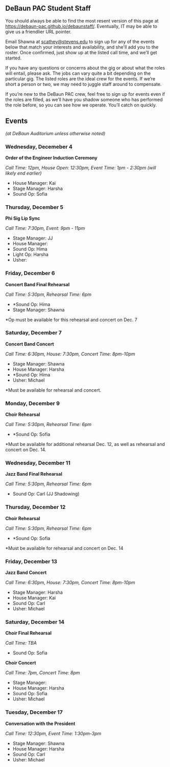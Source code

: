 ## DeBaun PAC Student Staff

You should always be able to find the most resent version of this page at <https://debaun-pac.github.io/debaunstaff/>. Eventually, IT may be able to give us a friendlier URL pointer.

Email Shawna at <scathey@stevens.edu>  to sign up for any of the events below that match your interests and availability, and she'll add you to the roster. Once confirmed, just show up at the listed call time, and we’ll get started.

If you have any questions or concerns about the gig or about what the roles will entail, please ask. The jobs can vary quite a bit depending on the particular gig. The listed roles are the ideal crew for the events. If we’re short a person or two, we may need to juggle staff around to compensate.

If you’re new to the DeBaun PAC crew, feel free to sign up for events even if the roles are filled, as we’ll have you shadow someone who has performed the role before, so you can see how we operate. You’ll catch on quickly.


## Events
*(at DeBaun Auditorium unless otherwise noted)*


### Wednesday, Decemeber 4
**Order of the Engineer Induction Ceremony**

_Call Time: 12pm, House Open: 12:30pm, Event Time: 1pm - 2:30pm (will likely end earlier)_

- House Manager: Kai
- Stage Manager: Harsha
- Sound Op: Sofia

### Thursday, December 5
**Phi Sig Lip Sync**

_Call Time: 7:30pm, Event: 9pm - 11pm_

- Stage Manager: JJ
- House Manager:
- Sound Op: Hima
- Light Op: Harsha
- Usher:

### Friday, December 6
**Concert Band Final Rehearsal**

_Call Time: 5:30pm, Rehearsal Time: 6pm_

- *Sound Op: Hima
- Stage Manager: Shawna

*Op must be available for this rehearsal and concert on Dec. 7 

### Saturday, December 7
**Concert Band Concert**

_Call Time: 6:30pm, House: 7:30pm, Concert Time: 8pm-10pm_

- Stage Manager: Shawna
- House Manager: Harsha
- *Sound Op: Hima
- Usher: Michael

*Must be available for rehearsal and concert.

### Monday, December 9
**Choir Rehearsal**

_Call Time: 5:30pm, Rehearsal Time: 6pm_

- *Sound Op: Sofia

*Must be available for additional rehearsal Dec. 12, as well as rehearsal and concert on Dec. 14.

### Wednesday, December 11
**Jazz Band Final Rehearsal**

_Call Time: 5:30pm, Rehearsal Time: 6pm_

- Sound Op: Carl (JJ Shadowing)

### Thursday, December 12
**Choir Rehearsal**

_Call Time: 5:30pm, Rehearsal Time: 6pm_

- *Sound Op: Sofia

*Must be available for rehearsal and concert on Dec. 14

### Friday, December 13
**Jazz Band Concert**

_Call Time: 6:30pm, House: 7:30pm, Concert Time: 8pm-10pm_

- Stage Manager: Harsha
- House Manager: Kai
- Sound Op: Carl
- Usher: Michael

### Saturday, December 14
**Choir Final Rehearsal**

_Call Time: TBA_

- Sound Op: Sofia


**Choir Concert**

_Call Time: 7pm, Concert Time: 8pm_

- Stage Manager: 
- House Manager: Harsha
- Sound Op: Sofia
- Usher: Michael

### Tuesday, December 17
**Conversation with the President**

_Call Time: 12:30pm, Event Time: 1:30pm-3pm_

- Stage Manager: Shawna
- House Manager: Harsha
- Sound Op: Carl
- Usher: Michael





